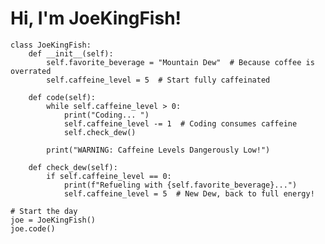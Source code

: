 # Hi, I'm JoeKingFish! 

    class JoeKingFish:
        def __init__(self):
            self.favorite_beverage = "Mountain Dew"  # Because coffee is overrated
            self.caffeine_level = 5  # Start fully caffeinated

        def code(self):
            while self.caffeine_level > 0:
                print("Coding... ")
                self.caffeine_level -= 1  # Coding consumes caffeine
                self.check_dew()

            print("WARNING: Caffeine Levels Dangerously Low!")

        def check_dew(self):
            if self.caffeine_level == 0:
                print(f"Refueling with {self.favorite_beverage}...")
                self.caffeine_level = 5  # New Dew, back to full energy!

    # Start the day
    joe = JoeKingFish()
    joe.code()
